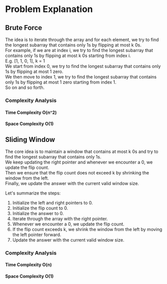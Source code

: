 # Problem Explanation

## Brute Force
The idea is to iterate through the array and for each element, we try to find the longest subarray that contains only 1s by flipping at most k 0s.<br>
For example, if we are at index i, we try to find the longest subarray that contains only 1s by flipping at most k 0s starting from index i.<br>
E.g. [1, 1, 0, 1], k = 1<br>
We start from index 0, we try to find the longest subarray that contains only 1s by flipping at most 1 zero.<br>
We then move to index 1, we try to find the longest subarray that contains only 1s by flipping at most 1 zero starting from index 1.<br>
So on and so forth.

### Complexity Analysis
#### Time Complexity O(n^2)
#### Space Complexity O(1)

## Sliding Window
The core idea is to maintain a window that contains at most k 0s and try to find the longest subarray that contains only 1s.<br>
We keep updating the right pointer and whenever we encounter a 0, we update the flip count.<br>
Then we ensure that the flip count does not exceed k by shrinking the window from the left.<br>
Finally, we update the answer with the current valid window size.<br>

Let's summarize the steps:
1. Initialize the left and right pointers to 0.
2. Initialize the flip count to 0.
3. Initialize the answer to 0.
4. Iterate through the array with the right pointer.
5. Whenever we encounter a 0, we update the flip count.
6. If the flip count exceeds k, we shrink the window from the left by moving the left pointer forward.
7. Update the answer with the current valid window size.

### Complexity Analysis
#### Time Complexity O(n)
#### Space Complexity O(1)
